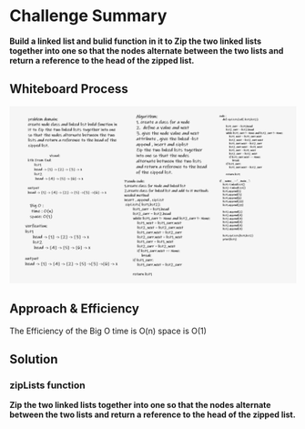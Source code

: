 # Challenge Summary

**Build a linked list and bulid function in it to Zip the two linked lists together into one so that the nodes alternate between the two lists and return a reference to the head of the zipped list.**

## Whiteboard Process

![code 8](linked_list_zip.PNG)

## Approach & Efficiency

The Efficiency of the Big O time is O(n)
space is O(1)

## Solution

### zipLists function

**Zip the two linked lists together into one so that the nodes alternate between the two lists and return a reference to the head of the zipped list.**


